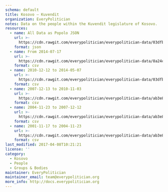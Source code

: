 ```yaml
---
schema: default
title: Kosovo — Kuvendit
organization: EveryPolitician
notes: Data on the people within the Kuvendit legislature of Kosovo.
resources:
  - name: All Data as Popolo JSON
    url: >-
      https://cdn.rawgit.com/everypolitician/everypolitician-data/03dfb95fef1f231972cb2c548bad8fe421b25092/data/Kosovo/Assembly/ep-popolo-v1.0.json
    format: json
  - name: From 2014-07-17
    url: >-
      https://cdn.rawgit.com/everypolitician/everypolitician-data/8a24c8f89b42ddd86c6b28ec14f00d0c14c7032e/data/Kosovo/Assembly/term-chamber_2014-07-17.csv
    format: csv
  - name: 2010-12-12 to 2014-05-07
    url: >-
      https://cdn.rawgit.com/everypolitician/everypolitician-data/03dfb95fef1f231972cb2c548bad8fe421b25092/data/Kosovo/Assembly/term-chamber_2010-12-12.csv
    format: csv
  - name: 2007-12-13 to 2010-11-03
    url: >-
      https://cdn.rawgit.com/everypolitician/everypolitician-data/ab3e8b562e7e182d7efb11113f001019985cc33a/data/Kosovo/Assembly/term-chamber_2007-12-13.csv
    format: csv
  - name: 2004-11-23 to 2007-12-12
    url: >-
      https://cdn.rawgit.com/everypolitician/everypolitician-data/ab3e8b562e7e182d7efb11113f001019985cc33a/data/Kosovo/Assembly/term-chamber_2004-11-23.csv
    format: csv
  - name: 2001-11-17 to 2004-11-23
    url: >-
      https://cdn.rawgit.com/everypolitician/everypolitician-data/ab3e8b562e7e182d7efb11113f001019985cc33a/data/Kosovo/Assembly/term-chamber_2001-11-17.csv
    format: csv
last_modified: 2017-04-08T10:21:21
license: ''
category:
  - Kosovo
  - People
  - Groups & Bodies
maintainer: EveryPolitician
maintainer_email: team@everypolitician.org
more_info: http://docs.everypolitician.org
---
```


